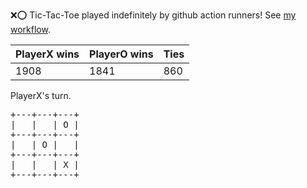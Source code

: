 :x::o: Tic-Tac-Toe played indefinitely by github action runners! See [my workflow](.github/workflows/play.yaml).

|PlayerX wins|PlayerO wins|Ties|
|-|-|-|
|1908|1841|860|

PlayerX's turn.

<pre>
+---+---+---+
|   |   | O |
+---+---+---+
|   | O |   |
+---+---+---+
|   |   | X |
+---+---+---+
</pre>